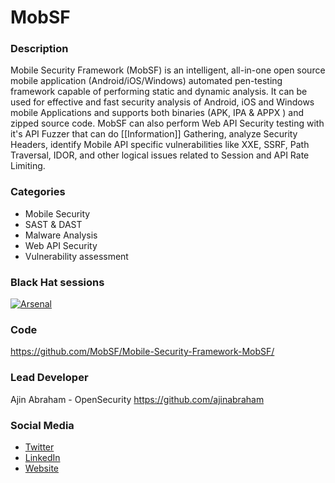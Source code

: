 # MobSF

### Description
Mobile Security Framework (MobSF) is an intelligent, all-in-one open source mobile application (Android/iOS/Windows) automated pen-testing framework capable of performing static and dynamic analysis. It can be used for effective and fast security analysis of Android, iOS and Windows mobile Applications and supports both binaries (APK, IPA & APPX ) and zipped source code. MobSF can also perform Web API Security testing with it's API Fuzzer that can do [[Information]] Gathering, analyze Security Headers, identify Mobile API specific vulnerabilities like XXE, SSRF, Path Traversal, IDOR, and other logical issues related to Session and API Rate Limiting.

### Categories
* Mobile Security
* SAST & DAST
* Malware Analysis
* Web API Security
* Vulnerability assessment

### Black Hat sessions

[![Arsenal](https://rawgit.com/toolswatch/badges/master/arsenal/asia/2015.svg)](https://www.toolswatch.org/2015/03/black-hat-asia-2015-arsenal-speaker-list/)

 
### Code 
https://github.com/MobSF/Mobile-Security-Framework-MobSF/

### Lead Developer
 Ajin Abraham - OpenSecurity https://github.com/ajinabraham

### Social Media 
* [Twitter](https://twitter.com/ajinabraham)
* [LinkedIn](https://in.linkedin.com/in/ajinabraham)
* [Website](https://ajinabraham.com/)
        
              
